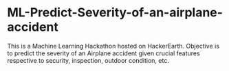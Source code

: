 # ML-Predict-Severity-of-an-airplane-accident
This is a Machine Learning Hackathon hosted on HackerEarth. Objective is to predict the severity of an Airplane accident given crucial features respective to security, inspection, outdoor condition, etc.
